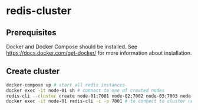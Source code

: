 # redis-cluster

## Prerequisites

Docker and Docker Compose should be installed.
See <https://docs.docker.com/get-docker/> for more information about installation.


## Create cluster

```bash
docker-compose up # start all redis instances
docker exec -it node-01 sh # connect to one of created nodes
redis-cli --cluster create node-01:7001 node-02:7002 node-03:7003 node-04:7004 node-05:7005 node-06:7006 --cluster-replicas 1 # create cluster
docker exec -it node-01 redis-cli -c -p 7001 # to connect to cluster node we must add flag -c
```

